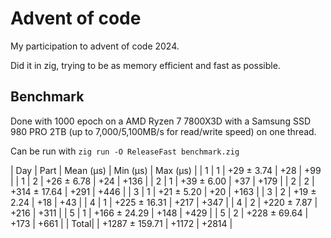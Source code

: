 # Advent of code

My participation to advent of code 2024.

Did it in zig, trying to be as memory efficient and fast as possible.

## Benchmark

Done with 1000 epoch on a AMD Ryzen 7 7800X3D with a Samsung SSD 980 PRO 2TB (up to 7,000/5,100MB/s for read/write speed) on one thread.

Can be run with `zig run -O ReleaseFast benchmark.zig`

| Day | Part | Mean (μs)         | Min (μs) | Max (μs) |
| 1   | 1    |      +29 ± 3.74   |      +28 |      +99 |
| 1   | 2    |      +26 ± 6.78   |      +24 |     +136 |
| 2   | 1    |      +39 ± 6.00   |      +37 |     +179 |
| 2   | 2    |     +314 ± 17.64  |     +291 |     +446 |
| 3   | 1    |      +21 ± 5.20   |      +20 |     +163 |
| 3   | 2    |      +19 ± 2.24   |      +18 |      +43 |
| 4   | 1    |     +225 ± 16.31  |     +217 |     +347 |
| 4   | 2    |     +220 ± 7.87   |     +216 |     +311 |
| 5   | 1    |     +166 ± 24.29  |     +148 |     +429 |
| 5   | 2    |     +228 ± 69.64  |     +173 |     +661 |
| Total|      |    +1287 ± 159.71 |    +1172 |    +2814 |
